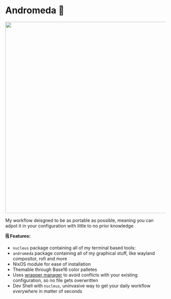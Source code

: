 # Andromeda 💫

<p align="center">
<img src="https://github.com/sioodmy/andromeda/assets/81568712/e04736d1-bdb4-4a5f-a996-952b6b162132" width="600" />
</p>

My workflow deisgned to be as portable as possible, meaning you can adpot it in your configuration with little to no prior knowledge

**🗒️ Features:**
️
- `nucleus` package containing all of my terminal based tools:
- `andromeda` package containing all of my graphical stuff, like wayland compositor, rofi and more
- NixOS module for ease of installation
- Themable through Base16 color palletes
- Uses [wrapper manager](https://github.com/viperML/wrapper-manager) to avoid conflicts with your existing configuration, so no file gets overwritten
- Dev Shell with `nucleus`, uninvasive way to get your daily workflow *everywhere* in matter of seconds
